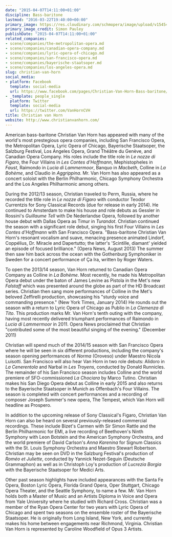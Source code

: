 ```yaml
---
date: "2015-04-07T14:11:00+01:00"
discipline: Bass-baritone
lastmod: "2016-03-22T19:40:00+00:00"
primary_image: https://res.cloudinary.com/schmopera/image/upload/v1545409169/media/webhook-uploads/1458675587009/2016-03-22---Christian_van_Horn_Simon_Pauley.jpg.jpg
primary_image_credit: Simon Pauley
publishDate: "2015-04-07T14:11:00+01:00"
related_companies:
- scene/companies/the-metropolitan-opera.md
- scene/companies/canadian-opera-company.md
- scene/companies/lyric-opera-of-chicago.md
- scene/companies/san-francisco-opera.md
- scene/companies/bayerische-staatsoper.md
- scene/companies/los-angeles-opera.md
slug: christian-van-horn
social_media:
- platform: Facebook
  template: social-media
  url: https://www.facebook.com/pages/Christian-Van-Horn-Bass-baritone/81970265797
- _template: people_single
  platform: Twitter
  template: social-media
  url: https://twitter.com/VanHornCVH
title: Christian van Horn
website: http://www.christianvanhorn.com/
---
```


<p>
	American bass-baritone Christian Van Horn has appeared with many of the world's most prestegious opera companies, including San Francisco Opera, the Metropolitan Opera, Lyric Opera of Chicago, Bayerische Staatsoper, the Salzburg Festival, Los Angeles Opera, Grand Théâtre du Genève, and Canadian Opera Company. His roles include the title role in <em>Le nozze di Figaro</em>, the Four Villains in <em>Les Contes d'Hoffmann</em>, Mephistopheles in <em>Faust</em>, Raimondo in <em>Lucia di Lammermoor</em>, Banquo in <em>Macbeth</em>, Colline in <em>La Bohème</em>, and Claudio in <em>Aggrippina</em>. Mr. Van Horn has also appeared as a concert soloist with the Berlin Philharmonic, Chicago Symphony Orchestra and the Los Angeles Philharmonic among others.
</p>
<p>
	<span class="color_14">During the 2012/13 season, Christian traveled to Perm, Russia, where he recorded the title role in <em>Le nozze di Figaro</em> with conductor Teodor Currentzis for Sony Classical Records (due for release in early 2014). He continued to Amsterdam to make his house and role debuts as Gessler in Rossini's <em>Guillaume Tell</em> with De Nederlandse Opera, followed by another house debut with Dallas Opera as Timur in <em>Turandot</em>. Christian continued the season with a significant role debut, singing his first Four Villains in <em>Les Contes d'Hoffmann</em> with San Francisco Opera. "Bass-baritone Christian Van Horn's resonant vocalism and suave, menacing presence animated Lindorf, Coppélius, Dr. Miracle and Dapertutto; the latter's 'Scintille, diamant' yielded an episode of focused brilliance." (Opera News, August 2013) The summer then saw him back across the ocean with the Gothenburg Symphoniker in Sweden for a concert performance of Ça Ira, written by Roger Waters.</span>
</p>
<p>
	<span class="color_14">To open the 2013/14 season, Van Horn returned to Canadian Opera Company as Colline in <em>La Bohème</em>. Most recently, he made his Metropolitan Opera debut under the baton of James Levine as Pistola in the Met's new <em>Falstaff</em> which was presented around the globe as part of the HD Broadcast series. Christian then sang more performances of Colline in the Met's beloved Zeffirelli production, showcasing his "sturdy voice and commanding presence." (New York Times, January 2014) He rounds out the season with a return to Lyric Opera of Chicago as Publio in <em>La Clemenza di Tito</em>. This production marks Mr. Van Horn's tenth outing with the company, having most recently delivered triumphant performances of Raimondo in <em>Lucia di Lammermoor</em> in 2011. Opera News proclaimed that Christian "contributed some of the most beautiful singing of the evening." (December 2011)</span>
</p>
<p>
	<span class="color_14">Christian will spend much of the 2014/15 season with San Francisco Opera where he will be seen in six different productions, including the company's season opening performances of <em>Norma</em> (Oroveso) under Maestro Nicola Luisotti. San Francisco will also hear Van Horn in two role debuts: Alidoro in <em>La Cenerentola</em> and Narbal in <em>Les Troyens</em>, conducted by Donald Runnicles. The remainder of his San Francisco season includes Colline and the world premiere of SFO-commissioned <em>La Chociara</em> by Marco Tutino. Christian makes his San Diego Opera debut as Colline in early 2015 and also returns to the Bayerische Staatsoper in Munich as Offenbach's Four Villains. The season is completed with concert performances and a recording of composer Joseph Summer's new opera, The Tempest, which Van Horn will headline as Prospero.</span>
</p>
<p>
	<span class="color_14">In addition to the upcoming release of Sony Classical's Figaro, Christian Van Horn can also be heard on several previously-released commercial recordings. These include Bizet's Carmen with Sir Simon Rattle and the Berlin Philharmonic for EMI, a live recording of Beethoven's Ninth Symphony with Leon Botstein and the American Symphony Orchestra, and the world premiere of David Carlson's <em>Anna Karenina</em> for Signum Classics with the St. Louis Symphony Orchestra and Maestro Stewart Robertson. Christian may be seen on DVD in the Salzburg Festival's production of <em>Roméo et Juliette</em>, conducted by Yannick Nezet-Seguin (Deutsche Grammaphon) as well as in Christoph Loy's production of <em>Lucrezia Borgia</em> with the Bayerische Staatsoper for Medici Arts.</span>
</p>
<p>
	<span class="color_14">Other past season highlights have included appearances with the Santa Fe Opera, Boston Lyric Opera, Florida Grand Opera, Oper Stuttgart, Chicago Opera Theater, and the Seattle Symphony, to name a few. Mr. Van Horn holds both a Master of Music and an Artists Diploma in Voice and Opera from Yale University where he studied with Richard Cross. Christian was a member of the Ryan Opera Center for two years with Lyric Opera of Chicago and spent two seasons on the ensemble roster of the Bayerische Staatsoper. He is originally from Long Island, New York, and currently makes his home between engagements near Richmond, Virginia. Christian Van Horn is represented by Caroline Woodfield of Opus 3 Artists.</span>
</p>
